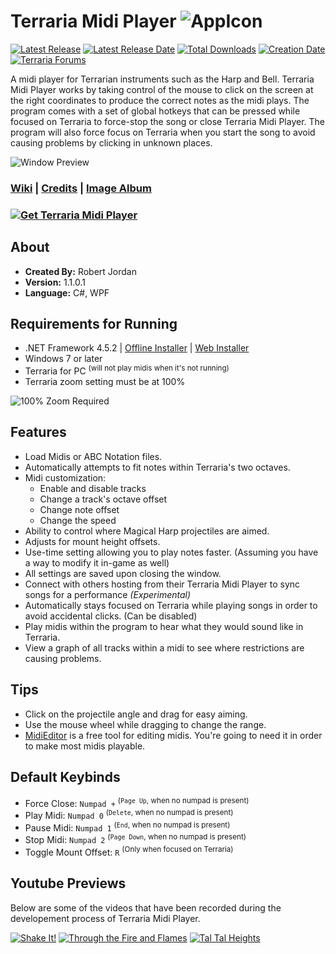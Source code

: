 # Terraria Midi Player ![AppIcon](http://i.imgur.com/a6EWzOg.png)

[![Latest Release](https://img.shields.io/github/release/trigger-death/TerrariaMidiPlayer.svg?style=flat&label=version)](https://github.com/trigger-death/TerrariaMidiPlayer/releases/latest)
[![Latest Release Date](https://img.shields.io/github/release-date-pre/trigger-death/TerrariaMidiPlayer.svg?style=flat&label=released)](https://github.com/trigger-death/TerrariaMidiPlayer/releases/latest)
[![Total Downloads](https://img.shields.io/github/downloads/trigger-death/TerrariaMidiPlayer/total.svg?style=flat)](https://github.com/trigger-death/TerrariaMidiPlayer/releases)
[![Creation Date](https://img.shields.io/badge/created-august%202017-A642FF.svg?style=flat)](https://github.com/trigger-death/TerrariaMidiPlayer/commit/2a6570de78f8c2fd8816b8ba9380614e1badec0f)
[![Terraria Forums](https://img.shields.io/badge/terraria-forums-28A828.svg?style=flat)](https://forums.terraria.org/index.php?threads/61257/)

A midi player for Terrarian instruments such as the Harp and Bell. Terraria Midi Player works by taking control of the mouse to click on the screen at the right coordinates to produce the correct notes as the midi plays. The program comes with a set of global hotkeys that can be pressed while focused on Terraria to force-stop the song or close Terraria Midi Player. The program will also force focus on Terraria when you start the song to avoid causing problems by clicking in unknown places.

![Window Preview](https://i.imgur.com/Sjs0sYB.png)

### [Wiki](https://github.com/trigger-death/TerrariaMidiPlayer/wiki) | [Credits](https://github.com/trigger-death/TerrariaMidiPlayer/wiki/Credits) | [Image Album](http://imgur.com/a/LtTvj)

### [![Get Terraria Midi Player](http://i.imgur.com/klNsxtL.png)](https://github.com/trigger-death/TerrariaMidiPlayer/releases/tag/1.1.0.1)

## About

* **Created By:** Robert Jordan
* **Version:** 1.1.0.1
* **Language:** C#, WPF

## Requirements for Running
* .NET Framework 4.5.2 | [Offline Installer](https://www.microsoft.com/en-us/download/details.aspx?id=42642) | [Web Installer](https://www.microsoft.com/en-us/download/details.aspx?id=42643)
* Windows 7 or later
* Terraria for PC <sup>(will not play midis when it's not running)</sup>
* Terraria zoom setting must be at 100%

![100% Zoom Required](http://i.imgur.com/hZ9tm0U.png)

## Features
* Load Midis or ABC Notation files.
* Automatically attempts to fit notes within Terraria's two octaves.
* Midi customization:
  * Enable and disable tracks
  * Change a track's octave offset
  * Change note offset
  * Change the speed
* Ability to control where Magical Harp projectiles are aimed.
* Adjusts for mount height offsets.
* Use-time setting allowing you to play notes faster. (Assuming you have a way to modify it in-game as well)
* All settings are saved upon closing the window.
* Connect with others hosting from their Terraria Midi Player to sync songs for a performance *(Experimental)*
* Automatically stays focused on Terraria while playing songs in order to avoid accidental clicks. (Can be disabled)
* Play midis within the program to hear what they would sound like in Terraria.
* View a graph of all tracks within a midi to see where restrictions are causing problems.

## Tips
* Click on the projectile angle and drag for easy aiming.
* Use the mouse wheel while dragging to change the range.
* [MidiEditor](http://midieditor.sourceforge.net/) is a free tool for editing midis. You're going to need it in order to make most midis playable.

## Default Keybinds
* Force Close: `Numpad +` <sup>(<code>Page Up</code>, when no numpad is present)</sup>
* Play Midi: `Numpad 0` <sup>(<code>Delete</code>, when no numpad is present)</sup>
* Pause Midi: `Numpad 1` <sup>(<code>End</code>, when no numpad is present)</sup>
* Stop Midi: `Numpad 2` <sup>(<code>Page Down</code>, when no numpad is present)</sup>
* Toggle Mount Offset: `R` <sup>(Only when focused on Terraria)</sup>

## Youtube Previews
Below are some of the videos that have been recorded during the developement process of Terraria Midi Player.

[![Shake It!](http://i.imgur.com/GCdPcJm.png)](https://www.youtube.com/watch?v=NsOI2k8nKbQ) [![Through the Fire and Flames](http://i.imgur.com/sHypeWL.png)](https://www.youtube.com/watch?v=BAXK9uwE_BI) [![Tal Tal Heights](http://i.imgur.com/NNsoJCG.png)](https://www.youtube.com/watch?v=rP4O6BsBEh0)
